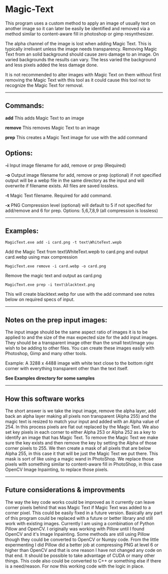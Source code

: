 # Magic-Text
This program uses a custom method to apply an image of usually text on
another image so it can later be easily be identified and removed via a
method similar to content-aware fill in photoshop or gimp resynthesizer.

The alpha channel of the image is lost when adding Magic Text. This is
typically irrelivant unless the image needs transparency. Removing Magic Text
from an solid background should cause zero damage to an image. On varied
backgrounds the results can vary. The less varied the background and less
pixels added the less damage done.

It is not recommended to alter images with Magic Text on them without first
removing the Magic Text with this tool as it could cause this tool not to
recognize the Magic Text for removal.

<hr>

<h2>Commands:</h2>

   <b>add</b>     This adds Magic Text to an image

   <b>remove</b>  This removes Magic Text to an image

   <b>prep</b>    This creates a Magic Text image for use with the add command

<h2>Options:</h2>

   <b>-i</b>   Input image filename for add, remove or prep (Required)

   <b>-o</b>   Output image filename for add, remove or prep (optional)
            if not specified output will be a webp file in the same
            directory as the input and will overwrite if filename exists.
            All files are saved lossless.

   <b>-t</b>   Magic Text filename. Required for add command.

   <b>-x</b>   PNG Compression level (optional) will default to 5 if
            not specified for add/remove and 6 for prep.
            Options: 5,6,7,8,9 (all compression is lossless)
<hr>

<h2>Examples:</h2>

    MagicText.exe add -i card.png -t text\WhiteText.wepb

   Add the Magic Text from text\WhiteText.wepb to card.png and output
   card.webp using max compression

    MagicText.exe remove -i card.webp -o card.png

   Remove the magic text and output as card.png

    MagicText.exe prep -i text\blacktext.png

   This will create blacktext.webp for use with the add command
   see notes below on required specs of input.
    
<hr>

<h2>Notes on the prep input images:</h2>

   The input image should be the same aspect ratio of images it is to be
   applied to and the size of the max expected size for the add input images.
   They should be a transparent image other than the small text/image you
   wish to be adding to other files. You can create these images easily with
   Photoshop, Gimp and many other tools.

   Example: A 3288 x 4488 image with white text close to the bottom right
   corner with everything transparent other than the text itself.
    
   <b>See Examples directory for some samples</b>
<hr>
<h2>How this software works</h2>

The short answer is we take the input image, remove the alpha layer, add back an alpha layer making all pixels non transparent (Alpha 255) and the magic text is resized to match your input and added with an Alpha value of 254. In this process pixels are flat out replaced by the Magic Text. We also set key pixels in each corner to either Alpha 253 or Alpha 252 as a key to identify an image that has Magic Text. To remove the Magic Text we make sure the key exists and then remove the key by setting the Alpha of those corner pixels to 255. We then create a mask of all pixels that are below Alpha 255, in this case it that will be just the Magic Text we put there. This mask is sort of like using a magic wand in PhotoShop. We replace those pixels with something similar to content-aware fill in PhotoShop, in this case OpenCV Image Inpainting, to replace those pixels.

<hr>
<h2>Future considerations & improvments</h2>

The way the key code works could be improved as it currently can leave corner pixels behind that was Magic Text if Magic Text was added to a corner pixel. This could be easily fixed in a future version. Basically any part of this program could be replaced with a future or better library and still work with existing images. Currently I am using a combination of Python Pillow and OpenCV. I originally was working with Pillow until I found OpenCV and it's Image Inpainting. Some methods are still using Pillow though they could be converted to OpenCV or Numpy code. From the little expermenting I did Pillow did a better job at compressing PNG at level 6 or higher than OpenCV and that is one reason I have not changed any code on that end. It should be possible to take advantage of CUDA or many other things. This code also could be converted to C++ or something else if there is a need/reason. For now this working code with the logic in place.
